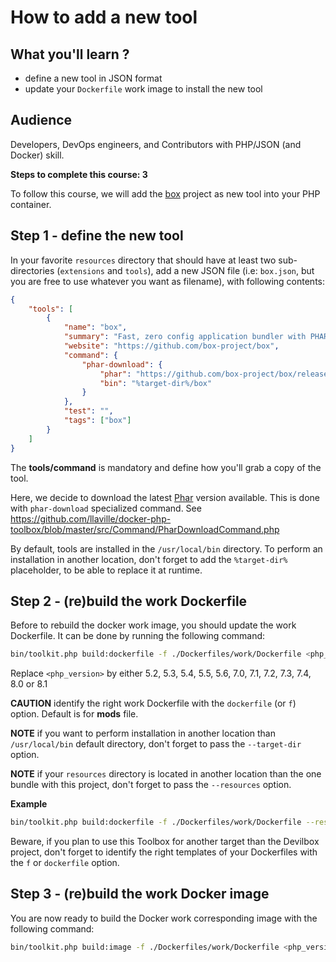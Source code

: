 # How to add a new tool

## What you'll learn ?

- define a new tool in JSON format
- update your `Dockerfile` work image to install the new tool

## Audience

Developers, DevOps engineers, and Contributors with PHP/JSON (and Docker) skill.

**Steps to complete this course: 3**

To follow this course, we will add the [box](https://github.com/box-project/box) project as new tool into your PHP container.

## Step 1 - define the new tool

In your favorite `resources` directory that should have at least two sub-directories (`extensions` and `tools`),
add a new JSON file (i.e: `box.json`, but you are free to use whatever you want as filename), with following contents:

```json
{
    "tools": [
        {
            "name": "box",
            "summary": "Fast, zero config application bundler with PHARs",
            "website": "https://github.com/box-project/box",
            "command": {
                "phar-download": {
                    "phar": "https://github.com/box-project/box/releases/latest/download/box.phar",
                    "bin": "%target-dir%/box"
                }
            },
            "test": "",
            "tags": ["box"]
        }
    ]
}
```
The **tools/command** is mandatory and define how you'll grab a copy of the tool.

Here, we decide to download the latest [Phar](https://www.php.net/manual/en/book.phar.php) version available.
This is done with `phar-download` specialized command.
See <https://github.com/llaville/docker-php-toolbox/blob/master/src/Command/PharDownloadCommand.php>

By default, tools are installed in the `/usr/local/bin` directory.
To perform an installation in another location, don't forget to add the `%target-dir%` placeholder, to be able to replace it at runtime.

## Step 2 - (re)build the work Dockerfile

Before to rebuild the docker work image, you should update the work Dockerfile.
It can be done by running the following command:

```bash
bin/toolkit.php build:dockerfile -f ./Dockerfiles/work/Dockerfile <php_version>
```

Replace `<php_version>` by either 5.2, 5.3, 5.4, 5.5, 5.6, 7.0, 7.1, 7.2, 7.3, 7.4, 8.0 or 8.1

**CAUTION** identify the right work Dockerfile with the `dockerfile` (or `f`) option. Default is for **mods** file.

**NOTE** if you want to perform installation in another location than `/usr/local/bin` default directory,
don't forget to pass the `--target-dir` option.

**NOTE** if your `resources` directory is located in another location than the one bundle with this project,
don't forget to pass the `--resources` option.

**Example**

```bash
bin/toolkit.php build:dockerfile -f ./Dockerfiles/work/Dockerfile --resources /home/me/my-project/Dockerfiles/work/Dockerfile 7.4
```

Beware, if you plan to use this Toolbox for another target than the Devilbox project, don't forget to identify the right templates
of your Dockerfiles with the `f` or `dockerfile` option.

## Step 3 - (re)build the work Docker image

You are now ready to build the Docker work corresponding image with the following command:
```bash
bin/toolkit.php build:image -f ./Dockerfiles/work/Dockerfile <php_version>
```

